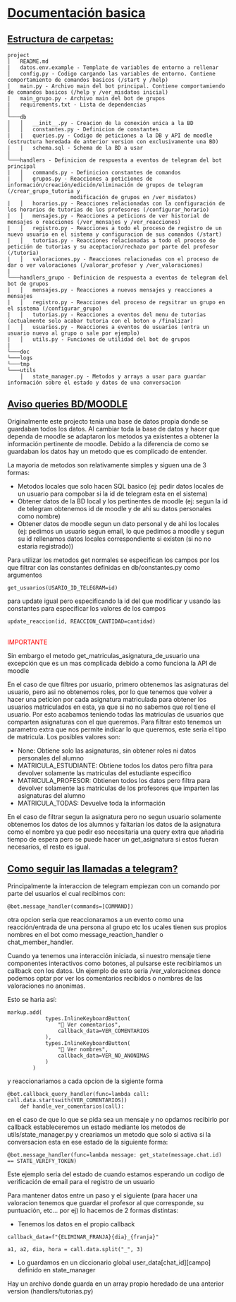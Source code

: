 # <u>Documentación basica</u>

## <u>Estructura de carpetas:</u>

```
project
│   README.md
|   datos.env.example - Template de variables de entorno a rellenar
│   config.py - Codigo cargando las variables de entorno. Contiene comportamiento de comandos basicos (/start y /help)
|   main.py - Archivo main del bot principal. Contiene comportamiendo de comandos basicos (/help y /ver_misdatos inicial)
|   main_grupo.py - Archivo main del bot de grupos
|   requirements.txt - Lista de dependencias
│
└───db
│   │   __init__.py - Creacion de la conexión unica a la BD
│   │   constantes.py - Definicion de constantes
|   |   queries.py - Codigo de peticiones a la DB y API de moodle (estructura heredada de anterior version con exclusivamente una BD)
|   |   schema.sql - Schema de la BD a usar
│   
└───handlers - Definicion de respuesta a eventos de telegram del bot principal
|   │   commands.py - Definicion constantes de comandos
|   │   grupos.py - Reacciones a peticiones de información/creación/edición/eliminación de grupos de telegram (/crear_grupo_tutoria y
                    modificación de grupos en /ver_misdatos)
|   │   horarios.py - Reacciones relacionadas con la configuración de los horarios de tutorias de los profesores (/configurar_horario)
|   │   mensajes.py - Reacciones a peticions de ver historial de mensajes o reacciones (/ver_mensajes y /ver_reacciones)
|   │   registro.py - Reacciones a todo el proceso de registro de un nuevo usuario en el sistema y configuracion de sus comandos (/start)
|   │   tutorias.py - Reacciones relacionadas a todo el proceso de petición de tutorias y su aceptacion/rechazo por parte del profesor (/tutoria)
|   │   valoraciones.py - Reacciones relacionadas con el proceso de dar o ver valoraciones (/valorar_profesor y /ver_valoraciones)
|
└───handlers_grupo - Definicion de respuesta a eventos de telegram del bot de grupos
|   │   mensajes.py - Reacciones a nuevos mensajes y reacciones a mensajes
|   │   registro.py - Reacciones del proceso de regsitrar un grupo en el sistema (/configurar_grupo)
|   │   tutorias.py - Reacciones a eventos del menu de tutorias (actualmente solo acabar tutoria con el boton o /finalizar)
|   │   usuarios.py - Reacciones a eventos de usuarios (entra un usuario nuevo al grupo o sale por ejemplo)
|   │   utils.py - Funciones de utilidad del bot de grupos
|
└───doc
└───logs
└───tmp
└───utils
    │   state_manager.py - Metodos y arrays a usar para guardar información sobre el estado y datos de una conversacion
```
## <u>Aviso queries BD/MOODLE</u>

Originalmente este projecto tenia una base de datos propia donde se guardaban todos los datos. Al cambiar toda la base de datos y hacer que dependa
de moodle se adaptaron los metodos ya existentes a obtener la información pertinente de moodle. Debido a la diferencia de como se guardaban los datos
hay un metodo que es complicado de entender.

La mayoria de metodos son relativamente simples y siguen una de 3 formas:

- Metodos locales que solo hacen SQL basico (ej: pedir datos locales de un usuario para compobar si la id de telegram esta en el sistema)
- Obtener datos de la BD local y los pertinentes de moodle (ej: segun la id de telegram obtenemos id de moodle y de ahi su datos personales como nombre)
- Obtener datos de moodle segun un dato personal y de ahi los locales (ej: pedimos un usuario segun email, lo que pedimos a moodle y segun su id rellenamos datos locales correspondiente si existen (si no no estaria registrado))

Para utilizar los metodos get normales se especifican los campos por los que filtrar con las constantes definidas en db/constantes.py como argumentos

```
get_usuarios(USARIO_ID_TELEGRAM=id)
```

para update igual pero especificando la id del que modificar y usando las constantes para especificar los valores de los campos
```
update_reaccion(id, REACCION_CANTIDAD=cantidad)
```

</br><span style="color: red;">IMPORTANTE</span>

Sin embargo el metodo get_matriculas_asignatura_de_usuario una excepción que es un mas complicada debido a como funciona la API de moodle

En el caso de que filtres por usuario, primero obtenemos las asignaturas del usuario, pero asi no obtenemos roles, por lo que tenemos que volver a
hacer una peticion por cada asignatura matriculada para obtener los usuarios matriculados en esta, ya que si no no sabemos que rol tiene el usuario.
Por esto acabamos teniendo todas las matriculas de usuarios que comparten asignaturas con el que queremos. Para filtrar esto tenemos un parametro
extra que nos permite indicar lo que queremos, este seria el tipo de matricula. Los posibles valores son:

- None: Obtiene solo las asignaturas, sin obtener roles ni datos personales del alumno
- MATRICULA_ESTUDIANTE: Obtiene todos los datos pero filtra para devolver solamente las matriculas del estudiante especifico
- MATRICULA_PROFESOR: Obtienen todos los datos pero filtra para devolver solamente las matriculas de los profesores que imparten las asignaturas del alumno
- MATRICULA_TODAS: Devuelve toda la información

En el caso de filtrar segun la asignatura pero no segun usuario solamente obtenemos los datos de los alumnos y faltarian los datos de la asignatura como el nombre
ya que pedir eso necesitaria una query extra que añadiria tiempo de espera pero se puede hacer un get_asignatura si estos fueran necesarios, el resto es igual.

## <u>Como seguir las llamadas a telegram?</u>

Principalmente la interaccion de telegram empiezan con un comando por parte del usuarios el cual recibimos con:

    @bot.message_handler(commands=[COMMAND])

otra opcion seria que reaccionaramos a un evento como una reacción/entrada de una persona al grupo etc los ucales tienen sus propios nombres en el bot
como message_reaction_handler o chat_member_handler.

Cuando ya tenemos una interacción iniciada, si nuestro mensaje tiene componentes interactivos como botones, al pulsarse este recibiriamos un callback con los datos.
Un ejemplo de esto seria /ver_valoraciones donce podemos optar por ver los comentarios recibidos o nombres de las valoraciones no anonimas.

Esto se haria así:

```
markup.add(
            types.InlineKeyboardButton(
                "📝 Ver comentarios",
                callback_data=VER_COMENTARIOS
            ),
            types.InlineKeyboardButton(
                "🧑 Ver nombres",
                callback_data=VER_NO_ANONIMAS
            )
        )
```

y reaccionariamos a cada opcion de la sigiente forma

```
@bot.callback_query_handler(func=lambda call: call.data.startswith(VER_COMENTARIOS))
    def handle_ver_comentarios(call):
```

en el caso de que lo que se pida sea un mensaje y no opdamos recibirlo por callback estableceremos un estado mediante los metodos de utils/state_manager.py
y creariamos un metodo que solo si activa si la conversacion esta en ese estado de la siguiente forma:

    @bot.message_handler(func=lambda message: get_state(message.chat.id) == STATE_VERIFY_TOKEN)

Este ejemplo seria del estado de cuando estamos esperando un codigo de verificación de email para el registro de un usuario

Para mantener datos entre un paso y el siguiente (para hacer una valoracion tenemos que guardar el profesor al que corresponde, su puntuación, etc... por ej)
lo hacemos de 2 formas distintas:

- Tenemos los datos en el propio callback
```
callback_data=f"{ELIMINAR_FRANJA}{dia}_{franja}" 
```
```
a1, a2, dia, hora = call.data.split("_", 3)
```

- Lo guardamos en un diccionario global user_data[chat_id][campo] definido en state_manager

Hay un archivo donde guarda en un array propio heredado de una anterior version (handlers/tutorias.py)